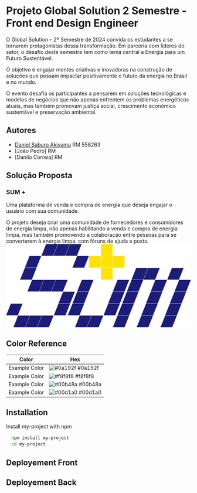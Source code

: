 
# Projeto Global Solution 2 Semestre - Front end Design Engineer

O Global Solution – 2º Semestre de 2024 convida os
estudantes a se tornarem protagonistas dessa
transformação. Em parceria com líderes do setor, o
desafio deste semestre tem como tema central a Energia
para um Futuro Sustentável.

O objetivo é engajar mentes criativas e inovadoras na construção de soluções que possam
impactar positivamente o futuro da energia no Brasil e no mundo.

O evento desafia os participantes a pensarem em
soluções tecnológicas e modelos de negócios que
não apenas enfrentem os problemas energéticos
atuais, mas também promovam justiça social,
crescimento econômico sustentável e
preservação ambiental.


## Autores

- [Daniel Saburo Akiyama](https://www.github.com/danielthx23) RM 558263
- [João Pedro] RM
- [Danilo Correia] RM


## Solução Proposta

### SUM +


Uma plataforma de venda e compra de energia que deseja engajar o usuário com sua comunidade.

O projeto deseja criar uma comunidade de fornecedores e consumidores de energia limpa, não apenas habilitando a venda e compra de energia limpa, mas também promovendo a colaboração entre pessoas para se converterem à energia limpa, com fóruns de ajuda e posts.
![Logo](./public/logos/sum_logo.svg)

## Color Reference

| Color             | Hex                                                                |
| ----------------- | ------------------------------------------------------------------ |
| Example Color | ![#0a192f](https://via.placeholder.com/10/0a192f?text=+) #0a192f |
| Example Color | ![#f8f8f8](https://via.placeholder.com/10/f8f8f8?text=+) #f8f8f8 |
| Example Color | ![#00b48a](https://via.placeholder.com/10/00b48a?text=+) #00b48a |
| Example Color | ![#00d1a0](https://via.placeholder.com/10/00b48a?text=+) #00d1a0 |


## Installation

Install my-project with npm

```bash
  npm install my-project
  cd my-project
```
    
## Deployement Front
## Deployement Back